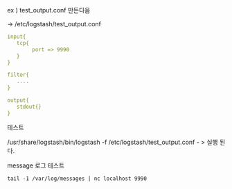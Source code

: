 

ex ) test_output.conf 만든다음

-> /etc/logstash/test_output.conf

```yml
input{
   tcp{
        port => 9990
   }
}
```

```yml
filter{
   ....
}
```

```yml
output{
   stdout{}
}
```

테스트

/usr/share/logstash/bin/logstash -f /etc/logstash/test_output.conf - > 실행 된다.

message 로그 테스트

```
tail -1 /var/log/messages | nc localhost 9990
```
